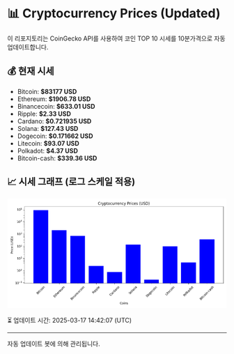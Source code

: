 
# 📊 Cryptocurrency Prices (Updated)

이 리포지토리는 CoinGecko API를 사용하여 코인 TOP 10 시세를 10분가격으로 자동 업데이트합니다.

## 💰 현재 시세
- Bitcoin: **$83177 USD**
- Ethereum: **$1906.78 USD**
- Binancecoin: **$633.01 USD**
- Ripple: **$2.33 USD**
- Cardano: **$0.721935 USD**
- Solana: **$127.43 USD**
- Dogecoin: **$0.171662 USD**
- Litecoin: **$93.07 USD**
- Polkadot: **$4.37 USD**
- Bitcoin-cash: **$339.36 USD**

## 📈 시세 그래프 (로그 스케일 적용)
![Crypto Prices](crypto_prices.png)

⏳ 업데이트 시간: 2025-03-17 14:42:07 (UTC)

---
자동 업데이트 봇에 의해 관리됩니다.
